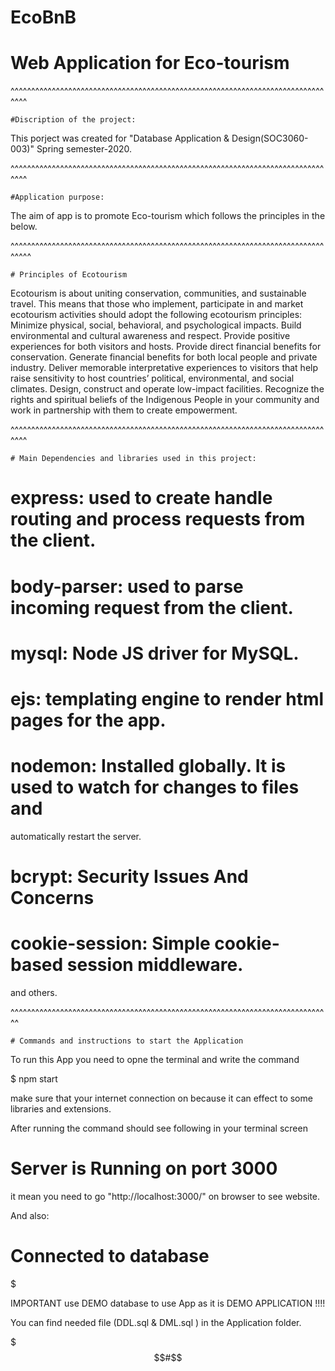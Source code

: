 # EcoBnB
# Web Application for Eco-tourism 


^^^^^^^^^^^^^^^^^^^^^^^^^^^^^^^^^^^^^^^^^^^^^^^^^^^^^^^^^^^^^^^^^^^^^^^^^^^^^^^^

	#Discription of the project: 

This porject was created for "Database Application & Design(SOC3060-003)" 
Spring semester-2020.

^^^^^^^^^^^^^^^^^^^^^^^^^^^^^^^^^^^^^^^^^^^^^^^^^^^^^^^^^^^^^^^^^^^^^^^^^^^^^^^^

	#Application purpose:
 
The aim of app is to promote Eco-tourism which follows the principles
in the below.

^^^^^^^^^^^^^^^^^^^^^^^^^^^^^^^^^^^^^^^^^^^^^^^^^^^^^^^^^^^^^^^^^^^^^^^^^^^^^^^^^

	# Principles of Ecotourism

Ecotourism is about uniting conservation, communities, and sustainable travel. 
This means that those who implement, participate in and market ecotourism activities 
should adopt the following ecotourism principles:
Minimize physical, social, behavioral, and psychological impacts.
Build environmental and cultural awareness and respect.
Provide positive experiences for both visitors and hosts.
Provide direct financial benefits for conservation.
Generate financial benefits for both local people and private industry.
Deliver memorable interpretative experiences to visitors that help raise sensitivity 
to host countries’ political, environmental, and social climates.
Design, construct and operate low-impact facilities.
Recognize the rights and spiritual beliefs of the Indigenous People in your 
community and work in partnership with them to create empowerment.


^^^^^^^^^^^^^^^^^^^^^^^^^^^^^^^^^^^^^^^^^^^^^^^^^^^^^^^^^^^^^^^^^^^^^^^^^^^^^^^^


	# Main Dependencies and libraries used in this project:

# express: used to create handle routing and process requests from the client.

# body-parser: used to parse incoming request from the client.

# mysql: Node JS driver for MySQL.

# ejs: templating engine to render html pages for the app.

# nodemon: Installed globally. It is used to watch for changes to files and 
automatically restart the server.

# bcrypt: Security Issues And Concerns

# cookie-session: Simple cookie-based session middleware.

and others.


^^^^^^^^^^^^^^^^^^^^^^^^^^^^^^^^^^^^^^^^^^^^^^^^^^^^^^^^^^^^^^^^^^^^^^^^^^^^^^

	# Commands and instructions to start the Application

To run this App you need to opne the terminal and write the command

  $ npm start

make sure that your internet connection on because it can effect to some 
libraries and extensions.

After running the command should see following in your terminal screen

  # Server is Running on port 3000  

it mean you need to go "http://localhost:3000/" on browser to see website.

And also:

  # Connected to database



$$$$$$$$$$$$$$$$$$$$$$$$$$$$$$$$$$$$$$$$$$$$$$$$$$$$$$$$$$$$$$$$$$$$$$$$$$$$$$$$$


IMPORTANT use DEMO database to use App as it is DEMO APPLICATION !!!!

You can find needed file (DDL.sql & DML.sql ) in the Application folder.


$$$$$$$$$$$$$$$$$$$$$$$$$$$$$$$$$$$$$$$$$$$$$$$$$$$$$$$$$$$$$$$$$$$$$$$#$$$$$$$$$$






